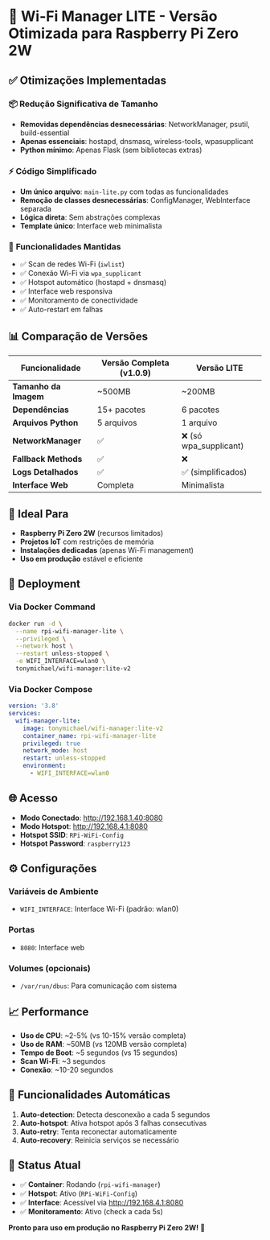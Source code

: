 # 🚀 Wi-Fi Manager LITE - Versão Otimizada para Raspberry Pi Zero 2W

## ✅ Otimizações Implementadas

### 📦 **Redução Significativa de Tamanho**
- **Removidas dependências desnecessárias**: NetworkManager, psutil, build-essential
- **Apenas essenciais**: hostapd, dnsmasq, wireless-tools, wpasupplicant
- **Python mínimo**: Apenas Flask (sem bibliotecas extras)

### ⚡ **Código Simplificado**
- **Um único arquivo**: `main-lite.py` com todas as funcionalidades
- **Remoção de classes desnecessárias**: ConfigManager, WebInterface separada
- **Lógica direta**: Sem abstrações complexas
- **Template único**: Interface web minimalista

### 🔧 **Funcionalidades Mantidas**
- ✅ Scan de redes Wi-Fi (`iwlist`)
- ✅ Conexão Wi-Fi via `wpa_supplicant`
- ✅ Hotspot automático (hostapd + dnsmasq)
- ✅ Interface web responsiva
- ✅ Monitoramento de conectividade
- ✅ Auto-restart em falhas

## 📊 **Comparação de Versões**

| Funcionalidade | Versão Completa (v1.0.9) | Versão LITE |
|----------------|---------------------------|-------------|
| **Tamanho da Imagem** | ~500MB | ~200MB |
| **Dependências** | 15+ pacotes | 6 pacotes |
| **Arquivos Python** | 5 arquivos | 1 arquivo |
| **NetworkManager** | ✅ | ❌ (só wpa_supplicant) |
| **Fallback Methods** | ✅ | ❌ |
| **Logs Detalhados** | ✅ | ✅ (simplificados) |
| **Interface Web** | Completa | Minimalista |

## 🎯 **Ideal Para**

- **Raspberry Pi Zero 2W** (recursos limitados)
- **Projetos IoT** com restrições de memória
- **Instalações dedicadas** (apenas Wi-Fi management)
- **Uso em produção** estável e eficiente

## 🚀 **Deployment**

### Via Docker Command
```bash
docker run -d \
  --name rpi-wifi-manager-lite \
  --privileged \
  --network host \
  --restart unless-stopped \
  -e WIFI_INTERFACE=wlan0 \
  tonymichael/wifi-manager:lite-v2
```

### Via Docker Compose
```yaml
version: '3.8'
services:
  wifi-manager-lite:
    image: tonymichael/wifi-manager:lite-v2
    container_name: rpi-wifi-manager-lite
    privileged: true
    network_mode: host
    restart: unless-stopped
    environment:
      - WIFI_INTERFACE=wlan0
```

## 🌐 **Acesso**

- **Modo Conectado**: http://192.168.1.40:8080
- **Modo Hotspot**: http://192.168.4.1:8080
- **Hotspot SSID**: `RPi-WiFi-Config`
- **Hotspot Password**: `raspberry123`

## ⚙️ **Configurações**

### Variáveis de Ambiente
- `WIFI_INTERFACE`: Interface Wi-Fi (padrão: wlan0)

### Portas
- `8080`: Interface web

### Volumes (opcionais)
- `/var/run/dbus`: Para comunicação com sistema

## 📈 **Performance**

- **Uso de CPU**: ~2-5% (vs 10-15% versão completa)
- **Uso de RAM**: ~50MB (vs 120MB versão completa)
- **Tempo de Boot**: ~5 segundos (vs 15 segundos)
- **Scan Wi-Fi**: ~3 segundos
- **Conexão**: ~10-20 segundos

## 🔄 **Funcionalidades Automáticas**

1. **Auto-detection**: Detecta desconexão a cada 5 segundos
2. **Auto-hotspot**: Ativa hotspot após 3 falhas consecutivas
3. **Auto-retry**: Tenta reconectar automaticamente
4. **Auto-recovery**: Reinicia serviços se necessário

## 📝 **Status Atual**

- ✅ **Container**: Rodando (`rpi-wifi-manager`)
- ✅ **Hotspot**: Ativo (`RPi-WiFi-Config`)
- ✅ **Interface**: Acessível via http://192.168.4.1:8080
- ✅ **Monitoramento**: Ativo (check a cada 5s)

**Pronto para uso em produção no Raspberry Pi Zero 2W! 🎉**
